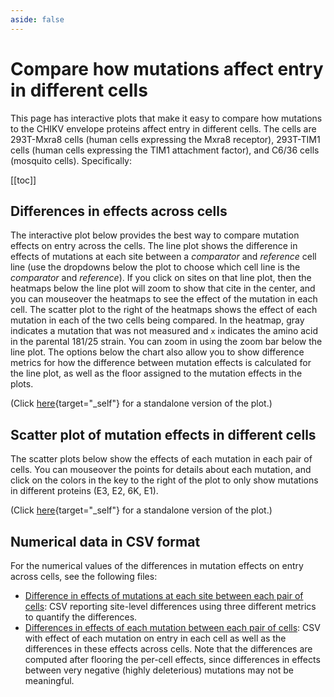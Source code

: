 ```yaml
---
aside: false
---
```


# Compare how mutations affect entry in different cells
This page has interactive plots that make it easy to compare how mutations to the CHIKV envelope proteins affect entry in different cells.
The cells are 293T-Mxra8 cells (human cells expressing the Mxra8 receptor), 293T-TIM1 cells (human cells expressing the TIM1 attachment factor), and C6/36 cells (mosquito cells).
Specifically:

[[toc]]

## Differences in effects across cells
The interactive plot below provides the best way to compare mutation effects on entry across the cells.
The line plot shows the difference in effects of mutations at each site between a *comparator* and *reference* cell line (use the dropdowns below the plot to choose which cell line is the *comparator* and *reference*).
If you click on sites on that line plot, then the heatmaps below the line plot will zoom to show that cite in the center, and you can mouseover the heatmaps to see the effect of the mutation in each cell.
The scatter plot to the right of the heatmaps shows the effect of each mutation in each of the two cells being compared.
In the heatmap, gray indicates a mutation that was not measured and `x` indicates the amino acid in the parental 181/25 strain.
You can zoom in using the zoom bar below the line plot.
The options below the chart also allow you to show difference metrics for how the difference between mutation effects is calculated for the line plot, as well as the floor assigned to the mutation effects in the plots.

(Click [here](htmls/compare_cell_entry_site_zoom.html){target="_self"} for a standalone version of the plot.)

<Figure caption="Zoomable plot of differences in mutation effects on entry across cells">
    <Altair :showShadow="true" :spec-url="'htmls/compare_cell_entry_site_zoom.html'"></Altair>
</Figure>

## Scatter plot of mutation effects in different cells
The scatter plots below show the effects of each mutation in each pair of cells.
You can mouseover the points for details about each mutation, and click on the colors in the key to the right of the plot to only show mutations in different proteins (E3, E2, 6K, E1).

(Click [here](htmls/compare_cell_entry_scatter.html){target="_self"} for a standalone version of the plot.)

<Figure caption="Scatter plot of mutation effects on entry in different cells">
    <Altair :showShadow="true" :spec-url="'htmls/compare_cell_entry_scatter.html'"></Altair>
</Figure>

## Numerical data in CSV format
For the numerical values of the differences in mutation effects on entry across cells, see the following files:
  - [Difference in effects of mutations at each site between each pair of cells](https://github.com/dms-vep/CHIKV-181-25-E-DMS/blob/main/results/compare_cell_entry/site_diffs.csv): CSV reporting site-level differences using three different metrics to quantify the differences.
  - [Differences in effects of each mutation between each pair of cells](https://github.com/dms-vep/CHIKV-181-25-E-DMS/blob/main/results/compare_cell_entry/site_diffs.csv): CSV with effect of each mutation on entry in each cell as well as the differences in these effects across cells. Note that the differences are computed after flooring the per-cell effects, since differences in effects between very negative (highly deleterious) mutations may not be meaningful.
